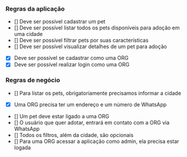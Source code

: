 ### Regras da aplicação

- [] Deve ser possível cadastrar um pet
- [] Deve ser possível listar todos os pets disponíveis para adoção em uma cidade
- [] Deve ser possível filtrar pets por suas características
- [] Deve ser possível visualizar detalhes de um pet para adoção
- [x] Deve ser possível se cadastrar como uma ORG
- [x] Deve ser possível realizar login como uma ORG

### Regras de negócio

- [] Para listar os pets, obrigatoriamente precisamos informar a cidade
- [x] Uma ORG precisa ter um endereço e um número de WhatsApp
- [] Um pet deve estar ligado a uma ORG
- [] O usuário que quer adotar, entrará em contato com a ORG via WhatsApp
- [] Todos os filtros, além da cidade, são opcionais
- [] Para uma ORG acessar a aplicação como admin, ela precisa estar logada
